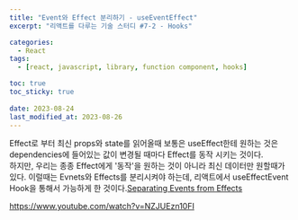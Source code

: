 ```yaml
---
title: "Event와 Effect 분리하기 - useEventEffect"
excerpt: "리액트를 다루는 기술 스터디 #7-2 - Hooks"

categories:
  - React
tags:
  - [react, javascript, library, function component, hooks]

toc: true
toc_sticky: true
 
date: 2023-08-24
last_modified_at: 2023-08-26
---
```


Effect로 부터 최신 props와 state를 읽어올때 보통은 useEffect한테 원하는 것은 dependencies에 들어있는 값이 변경될 때마다 Effect를 동작 시키는 것이다.     
하지만, 우리는 종종 Effect에게 '동작'을 원하는 것이 아니라 최신 데이터만 원할때가 있다. 이럴때는 Evnets와 Effects를 분리시켜야 하는데, 리액트에서 useEffectEvent Hook을 통해서 가능하게 한 것이다.[Separating Events from Effects](https://react.dev/learn/separating-events-from-effects)



  https://www.youtube.com/watch?v=NZJUEzn10FI